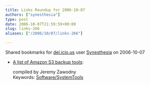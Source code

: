 ```yaml
---
title: Links Roundup for 2006-10-07
authors: ["synesthesia"]
type: post
date: 2006-10-07T21:59:59+00:00
slug: links-266 
aliases: ["/2006/10/07/links-266"]

---
```

Shared bookmarks for [del.icio.us][1] user  [Synesthesia][2] on 2006-10-07

  * [A list of Amazon S3 backup tools][3]:
  
    compiled by Jeremy Zawodny   
    Keywords: [Software/SystemTools][4]

 [1]: https://del.icio.us/
 [2]: https://del.icio.us/synesthesia
 [3]: https://jeremy.zawodny.com/blog/archives/007641.html "https://jeremy.zawodny.com/blog/archives/007641.html"
 [4]: https://del.icio.us/synesthesia/Software/SystemTools